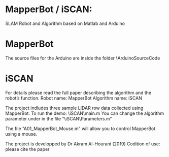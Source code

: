 # MapperBot / iSCAN: 
SLAM Robot and Algorithm based on Matlab and Arduino

# MapperBot
The source files for the Arduino are inside the folder \ArduinoSourceCode

# iSCAN
For details please read the full paper describing the  algorithm and the robot’s function.
Robot name: MapperBot
Algorithm name: iSCAN

The project indludes three sample LIDAR row data collected using MapperBot.
To run the demo: \iSCAN\main.m 
You can change the algorithm parameter under in the file “\iSCAN\Parameters.m”

The file “A01_MapperBot_Mouse.m” will allow you to control MapperBot using a mouse.

The project is developped by Dr Akram Al-Hourani (2019)
Codition of use: please cite the paper
